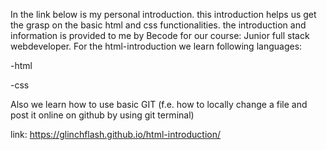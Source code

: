 In the link below is my personal introduction.
this introduction helps us get the grasp on the basic html and css functionalities.
the introduction and information is provided to me by Becode for our course:
Junior full stack webdeveloper.
For the html-introduction we learn following languages:

-html

-css

Also we learn how to use basic GIT (f.e. how to locally change a file and post it online on github by using git terminal)

link: https://glinchflash.github.io/html-introduction/